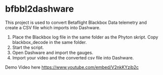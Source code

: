 # bfbbl2dashware
This project is used to convert Betaflight Blackbox Data telemetry and create a CSV file which imports into Dashware.

   1. Place the Blackbox log file in the same folder as the Phyton skript. Copy blackbox_decode in the same folder.
   2. Start the script.
   3. Open Dashware and import the gauges.
   4. Import your video and the converted csv file into Dashware.

Demo Video here
https://www.youtube.com/embed/V2nkKYzib2c
